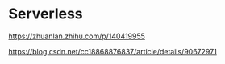 # Serverless

https://zhuanlan.zhihu.com/p/140419955

https://blog.csdn.net/cc18868876837/article/details/90672971